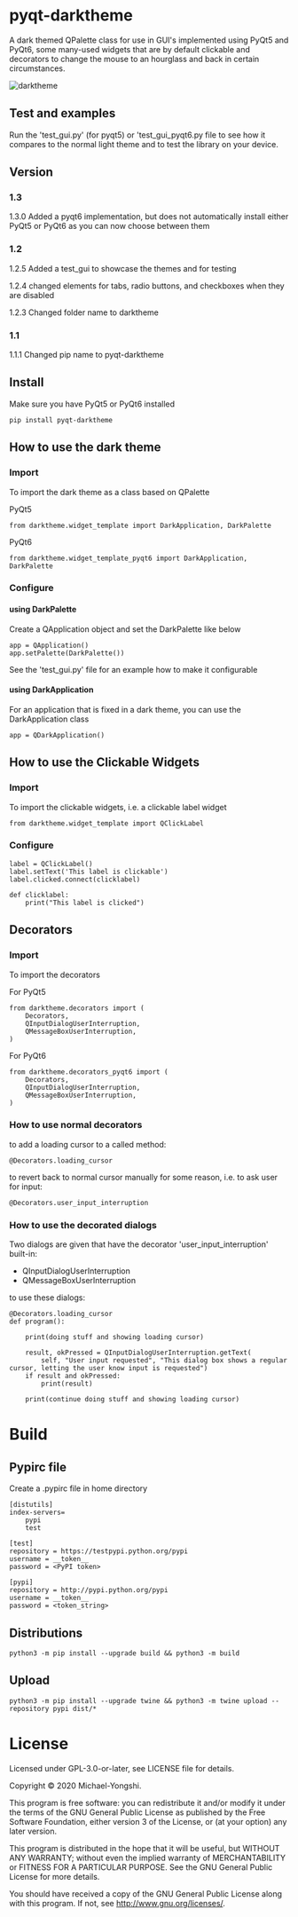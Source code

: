 # pyqt-darktheme
A dark themed QPalette class for use in GUI's implemented using PyQt5 and PyQt6, some many-used widgets that are by default clickable and decorators to change the mouse to an hourglass and back in certain circumstances.

![darktheme](https://user-images.githubusercontent.com/39827427/133036509-759bc459-087a-4a1d-a86d-098c410de5bc.png)

## Test and examples
Run the 'test_gui.py' (for pyqt5) or 'test_gui_pyqt6.py file to see how it compares to the normal light theme and to test the library on your device.

## Version
### 1.3
1.3.0   Added a pyqt6 implementation, but does not automatically install either PyQt5 or PyQt6 as you can now choose between them
### 1.2
1.2.5   Added a test_gui to showcase the themes and for testing

1.2.4   changed elements for tabs, radio buttons, and checkboxes when they are disabled

1.2.3   Changed folder name to darktheme

### 1.1
1.1.1   Changed pip name to pyqt-darktheme

## Install
Make sure you have PyQt5 or PyQt6 installed

```
pip install pyqt-darktheme
```

## How to use the dark theme
### Import
To import the dark theme as a class based on QPalette

PyQt5
```
from darktheme.widget_template import DarkApplication, DarkPalette
```

PyQt6
```
from darktheme.widget_template_pyqt6 import DarkApplication, DarkPalette
```

### Configure
#### using DarkPalette
Create a QApplication object and set the DarkPalette like below
```
app = QApplication()
app.setPalette(DarkPalette())
```

See the 'test_gui.py' file for an example how to make it configurable

#### using DarkApplication
For an application that is fixed in a dark theme, you can use the DarkApplication class
```
app = QDarkApplication()
```

## How to use the Clickable Widgets
### Import
To import the clickable widgets, i.e. a clickable label widget
```
from darktheme.widget_template import QClickLabel
```

### Configure
```
label = QClickLabel()
label.setText('This label is clickable')
label.clicked.connect(clicklabel)

def clicklabel:
    print("This label is clicked")
```

## Decorators
### Import
To import the decorators

For PyQt5
```
from darktheme.decorators import (
    Decorators,
    QInputDialogUserInterruption,
    QMessageBoxUserInterruption,
)
```

For PyQt6
```
from darktheme.decorators_pyqt6 import (
    Decorators,
    QInputDialogUserInterruption,
    QMessageBoxUserInterruption,
)
```

### How to use normal decorators
to add a loading cursor to a called method:
```
@Decorators.loading_cursor
```

to revert back to normal cursor manually for some reason, i.e. to ask user for input:
```
@Decorators.user_input_interruption
```

### How to use the decorated dialogs
Two dialogs are given that have the decorator 'user_input_interruption' built-in:
- QInputDialogUserInterruption
- QMessageBoxUserInterruption

to use these dialogs:
```
@Decorators.loading_cursor
def program():

    print(doing stuff and showing loading cursor)

    result, okPressed = QInputDialogUserInterruption.getText(
        self, "User input requested", "This dialog box shows a regular cursor, letting the user know input is requested")
    if result and okPressed:
        print(result)
    
    print(continue doing stuff and showing loading cursor)
```

# Build

## Pypirc file
Create a .pypirc file in home directory

```
[distutils]
index-servers=
    pypi
    test

[test]
repository = https://testpypi.python.org/pypi
username = __token__
password = <PyPI token>

[pypi]
repository = http://pypi.python.org/pypi
username = __token__
password = <token_string>
```

## Distributions

```
python3 -m pip install --upgrade build && python3 -m build
```

## Upload

```
python3 -m pip install --upgrade twine && python3 -m twine upload --repository pypi dist/*
```

# License

Licensed under GPL-3.0-or-later, see LICENSE file for details.

Copyright © 2020 Michael-Yongshi.

This program is free software: you can redistribute it and/or modify it under the terms of the GNU General Public License as published by the Free Software Foundation, either version 3 of the License, or (at your option) any later version.

This program is distributed in the hope that it will be useful, but WITHOUT ANY WARRANTY; without even the implied warranty of MERCHANTABILITY or FITNESS FOR A PARTICULAR PURPOSE. See the GNU General Public License for more details.

You should have received a copy of the GNU General Public License along with this program. If not, see http://www.gnu.org/licenses/.
